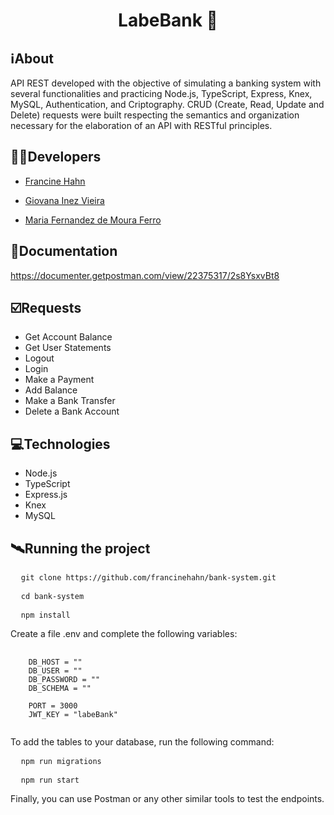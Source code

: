 <h1 align="center">LabeBank 🏦</h1>

##  ℹ️About
API REST developed with the objective of simulating a banking system with several functionalities and practicing Node.js, TypeScript, Express, Knex, MySQL, Authentication, and Criptography. CRUD (Create, Read, Update and Delete) requests were built respecting the semantics and organization necessary for the elaboration of an API with RESTful principles.

##  👩‍💻Developers
- <a href="https://github.com/francinehahn" target="_blank"><p>Francine Hahn</p></a>
- <a href="https://github.com/gioivieira" target="_blank"><p>Giovana Inez Vieira</p></a>
- <a href="https://github.com/mariafmf" target="_blank"><p>Maria Fernandez de Moura Ferro</p></a>

## 🔗Documentation
https://documenter.getpostman.com/view/22375317/2s8YsxvBt8

## ☑️Requests
- Get Account Balance
- Get User Statements
- Logout
- Login
- Make a Payment
- Add Balance
- Make a Bank Transfer
- Delete a Bank Account

## 💻Technologies
- Node.js
- TypeScript
- Express.js
- Knex
- MySQL

## 🛰Running the project
<pre>
  <code>git clone https://github.com/francinehahn/bank-system.git</code>
</pre>

<pre>
  <code>cd bank-system</code>
</pre>

<pre>
  <code>npm install</code>
</pre>

Create a file .env and complete the following variables:
<pre>
  <code>
    DB_HOST = ""
    DB_USER = ""
    DB_PASSWORD = ""
    DB_SCHEMA = ""

    PORT = 3000
    JWT_KEY = "labeBank"
  </code>
</pre>

To add the tables to your database, run the following command:
<pre>
  <code>npm run migrations</code>
</pre>

<pre>
  <code>npm run start</code>
</pre>

Finally, you can use Postman or any other similar tools to test the endpoints.
